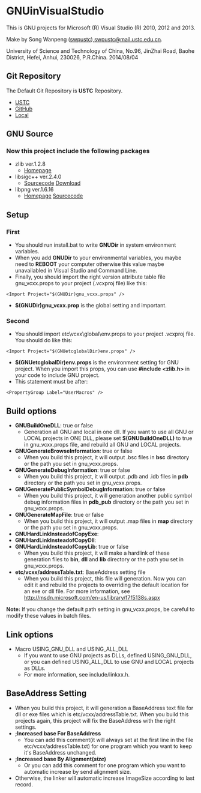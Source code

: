 # GNUinVisualStudio
This is GNU projects for Microsoft (R) Visual Studio (R) 2010, 2012 and 2013.

Make by Song Wanpeng ([swpustc](https://swpustc.wicp.net/ "swpustc Homepage")),<swpustc@mail.ustc.edu.cn>.

University of Science and Technology of China,
No.96, JinZhai Road, Baohe District, Hefei, Anhui, 230026, P.R.China.
2014/08/04

## Git Repository
The Default Git Repository is **USTC** Repository.
- [USTC](https://git.ustclug.org/swp/gnuinvisualstudio "USTC Default")
- [GitHub](https://github.com/swpustc/GNUinVisualStudio "GitHub")
- [Local](https://git-swp.wicp.net/swp/gnuinvisualstudio "Local Preview")

## GNU Source
### Now this project include the following packages
- zlib ver.1.2.8
  - [Homepage](http://www.zlib.net/)
- libsigc++ ver.2.4.0
  - [Sourcecode](https://git.gnome.org/browse/libsigc++2/)
[Download](https://mirrors.ustc.edu.cn/gnome/sources/libsigc++/)
- libpng ver.1.6.16
  - [Homepage](http://www.libpng.org/pub/png/libpng.html)
[Sourcecode](http://sourceforge.net/p/libpng/code/ci/master/tree/)


## Setup
### First
- You should run install.bat to write **GNUDir** in system environment
variables.
- When you add **GNUDir** to your environmental variables, you maybe
need to **REBOOT** your computer otherwise this value maybe unavailabled
in Visual Studio and Command Line.
- Finally, you should import the right version attribute table file
gnu_vcxx.props to your project (.vcxproj file) like this:

```
<Import Project="$(GNUDir)gnu_vcxx.props" />
```
- **$(GNUDir)gnu_vcxx.prop** is the global setting and important.

### Second
- You should import etc\vcxx\global\env.props to your project .vcxproj
file.  You should do like this:

```
<Import Project="$(GNUetcglobalDir)env.props" />
```
- **$(GNUetcglobalDir)env.props** is the environment setting for
GNU project.  When you import this props, you can use **#include**
**\<zlib.h\>** in your code to include GNU project.
- This statement must be after:

```
<PropertyGroup Label="UserMacros" />
```

## Build options
- **GNUBuildOneDLL**: true or false
  - Generation all GNU and local in one dll.  If you want to use all
GNU or LOCAL projects in ONE DLL, please set **$(GNUBuildOneDLL)** to
true in gnu_vcxx.props file, and rebuild all GNU and LOCAL projects.
- **GNUGenerateBrowseInformation**: true or false
  - When you build this project, it will output .bsc files in **bsc**
directory or the path you set in gnu_vcxx.props.
- **GNUGenerateDebugInformation**: true or false
  - When you build this project, it will output .pdb and .idb files
in **pdb** directory or the path you set in gnu_vcxx.props.
- **GNUGeneratePublicSymbolDebugInformation**: true or false
  - When you build this project, it will generation another public
symbol debug information files in **pdb_pub** directory or the path
you set in gnu_vcxx.props.
- **GNUGenerateMapFile**: true or false
  - When you build this project, it will output .map files in **map**
directory or the path you set in gnu_vcxx.props.
- **GNUHardLinkInsteadofCopyExe**:
- **GNUHardLinkInsteadofCopyDll**:
- **GNUHardLinkInsteadofCopyLib**: true or false
  - When you build this project, it will make a hardlink of these
generation files to **bin**, **dll** and **lib** directory or the
path you set in gnu_vcxx.props.
- **etc/vcxx/addressTable.txt**: BaseAddress setting file
  - When you build this project, this file will generation.  Now
you can edit it and rebuild the projects to overriding the default
location for an exe or dll file.  For more information, see
http://msdn.microsoft.com/en-us/library/f7f5138s.aspx

**Note:** If you change the default path setting in gnu_vcxx.props,
be careful to modify these values in batch files.

## Link options
- Macro USING_GNU_DLL and USING_ALL_DLL
  - If you want to use GNU projects as DLLs, defined USING_GNU_DLL,
or you can defined USING_ALL_DLL to use GNU and LOCAL projects as
DLLs.
  - For more information, see include/linkxx.h.

## BaseAddress Setting
- When you build this project, it will generation a BaseAddress text
file for dll or exe files which is etc/vcxx/addressTable.txt.  When
you build this projects again, this project will fix the BaseAddress
with the right settings.
- **;Increased base For BaseAddress**
  - You can add this comment(it will always set at the first line in
the file etc/vcxx/addressTable.txt) for one program which you want to
keep it's BaseAddress unchanged.
- **;Increased base By Alignment(*size*)**
  - Or you can add this comment for one program which you want to
automatic increase by send alignment size.
- Otherwise, the linker will automatic increase ImageSize according
to last record.
